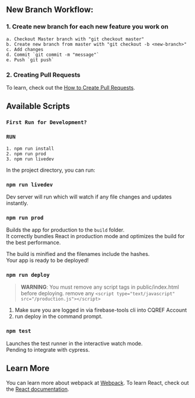 ## New Branch Workflow:

### 1. Create new branch for each new feature you work on
    a. Checkout Master branch with "git checkout master"
    b. Create new branch from master with "git checkout -b <new-branch>"
    c. Add changes
    d. Commit `git commit -m "message"`
    e. Push `git push`
    
### 2. Creating Pull Requests
To learn, check out the [How to Create Pull Requests](https://help.github.com/en/desktop/contributing-to-projects/creating-a-pull-request).

## Available Scripts

### `First Run for Development?`
### `RUN`
    1. npm run install
    2. npm run prod
    3. npm run livedev

In the project directory, you can run:

### `npm run livedev`

Dev server will run which will watch if any file changes and updates instantly.

### `npm run prod`

Builds the app for production to the `build` folder.<br>
It correctly bundles React in production mode and optimizes the build for the best performance.

The build is minified and the filenames include the hashes.<br>
Your app is ready to be deployed!

### `npm run deploy`
> **WARNING**: You must remove any script tags in public/index.html before deploying. remove any `<script type="text/javascript" src="/production.js"></script>`
1. Make sure you are logged in via firebase-tools cli into CQREF Account
2. run deploy in the command prompt.

### `npm test`
Launches the test runner in the interactive watch mode.<br>
Pending to integrate with cypress.

## Learn More

You can learn more about webpack at [Webpack](https://webpack.js.org/).
To learn React, check out the [React documentation](https://reactjs.org/).
